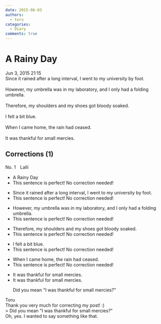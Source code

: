 ```yaml
---
date: 2015-06-03
authors:
  - toru
categories:
  - Diary
comments: true
---
```


# A Rainy Day
<div class="date">Jun 3, 2015 21:15</div>
<div id="post"><div id="body_show_ori">
Since it rained after a long interval, I went to my university by foot.<br/><br/>However, my umbrella was in my laboratory, and I only had a folding  umbrella.<br/><br/>Therefore, my shoulders and my shoes got bloody soaked.<br/><br/>I felt a bit blue.<br/><br/>When I came home, the rain had ceased.<br/><br/>It was thankful for small mercies.
</div></div>

<!-- more -->


## Corrections (1)
<div id="block"><div class="first_name"> No. 1　<span class="just_name">Lalli</span></div><div id="block2">
<ul class="correction_field">
<li class="incorrect">A Rainy Day</li>
<li class="corrected perfect">This sentence is perfect! No correction needed!</li>
</ul>
<ul class="correction_field">
<li class="incorrect">Since it rained after a long interval, I went to my university by foot.</li>
<li class="corrected perfect">This sentence is perfect! No correction needed!</li>
</ul>
<ul class="correction_field">
<li class="incorrect">However, my umbrella was in my laboratory, and I only had a folding  umbrella.</li>
<li class="corrected perfect">This sentence is perfect! No correction needed!</li>
</ul>
<ul class="correction_field">
<li class="incorrect">Therefore, my shoulders and my shoes got bloody soaked.</li>
<li class="corrected perfect">This sentence is perfect! No correction needed!</li>
</ul>
<ul class="correction_field">
<li class="incorrect">I felt a bit blue.</li>
<li class="corrected perfect">This sentence is perfect! No correction needed!</li>
</ul>
<ul class="correction_field">
<li class="incorrect">When I came home, the rain had ceased.</li>
<li class="corrected perfect">This sentence is perfect! No correction needed!</li>
</ul>
<ul class="correction_field">
<li class="incorrect">It was thankful for small mercies.</li>
<li class="corrected correct">
It was thankful for small mercies.
<p class="correction_comment">Did you mean "I was thankful for small mercies?"</p>
</li>
</ul>
</div><div class="name"><span class="just_name">Toru</span><br>
Thank you very much for correcting my post! :)<br/>&gt; Did you mean "I was thankful for small mercies?"<br/>Oh, yes. I wanted to say something like that.
</div>
</div>
